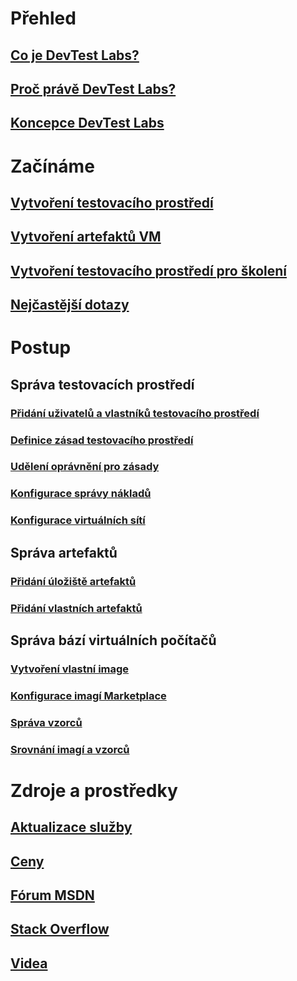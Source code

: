 # Přehled
## [Co je DevTest Labs?](devtest-lab-overview.md)
## [Proč právě DevTest Labs?](devtest-lab-why.md)
## [Koncepce DevTest Labs](devtest-lab-concepts.md)

# Začínáme
## [Vytvoření testovacího prostředí](devtest-lab-create-lab.md)
## [Vytvoření artefaktů VM](devtest-lab-add-vm-with-artifacts.md)
## [Vytvoření testovacího prostředí pro školení](devtest-lab-training-lab.md)
## [Nejčastější dotazy](devtest-lab-faq.md)

# Postup
## Správa testovacích prostředí
### [Přidání uživatelů a vlastníků testovacího prostředí](devtest-lab-add-devtest-user.md)
### [Definice zásad testovacího prostředí](devtest-lab-set-lab-policy.md)
### [Udělení oprávnění pro zásady](devtest-lab-grant-user-permissions-to-specific-lab-policies.md)
### [Konfigurace správy nákladů](devtest-lab-configure-cost-management.md)
### [Konfigurace virtuálních sítí](devtest-lab-configure-vnet.md)

## Správa artefaktů
### [Přidání úložiště artefaktů](devtest-lab-add-artifact-repo.md)
### [Přidání vlastních artefaktů](devtest-lab-artifact-author.md)

## Správa bází virtuálních počítačů
### [Vytvoření vlastní image](devtest-lab-create-template.md)
### [Konfigurace imagí Marketplace](devtest-lab-configure-marketplace-images.md)
### [Správa vzorců](devtest-lab-manage-formulas.md)
### [Srovnání imagí a vzorců](devtest-lab-comparing-vm-base-image-types.md)

# Zdroje a prostředky
## [Aktualizace služby](https://azure.microsoft.com/updates/?product=devtest-lab)
## [Ceny](https://azure.microsoft.com/pricing/details/devtest-lab/)
## [Fórum MSDN](https://social.msdn.microsoft.com/Forums/en-US/home?forum=AzureDevTestLabs)
## [Stack Overflow](http://stackoverflow.com/questions/tagged/azure-devtest-labs)
## [Videa](https://azure.microsoft.com/documentation/videos/index/?services=devtest-lab)


<!--HONumber=Nov16_HO4-->


